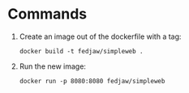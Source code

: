 # Commands

1. Create an image out of the dockerfile with a tag:

   ```CLI
   docker build -t fedjaw/simpleweb .
   ```

2. Run the new image:

   ```CLI
   docker run -p 8080:8080 fedjaw/simpleweb
   ```
